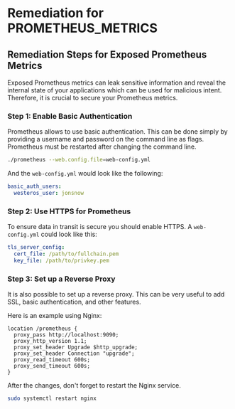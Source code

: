 # Remediation for PROMETHEUS_METRICS

## Remediation Steps for Exposed Prometheus Metrics
Exposed Prometheus metrics can leak sensitive information and reveal the internal state of your applications which can be used for malicious intent. Therefore, it is crucial to secure your Prometheus metrics.

### Step 1: Enable Basic Authentication

Prometheus allows to use basic authentication. This can be done simply by providing a username and password on the command line as flags. Prometheus must be restarted after changing the command line. 

```bash
./prometheus --web.config.file=web-config.yml
```

And the `web-config.yml` would look like the following:

```yaml
basic_auth_users:
  westeros_user: jonsnow
```

### Step 2: Use HTTPS for Prometheus 

To ensure data in transit is secure you should enable HTTPS. A `web-config.yml` could look like this:

```yaml
tls_server_config:
  cert_file: /path/to/fullchain.pem
  key_file: /path/to/privkey.pem
```

### Step 3: Set up a Reverse Proxy 

It is also possible to set up a reverse proxy. This can be very useful to add SSL, basic authentication, and other features.

Here is an example using Nginx:

```nginx
location /prometheus {
  proxy_pass http://localhost:9090;
  proxy_http_version 1.1;
  proxy_set_header Upgrade $http_upgrade;
  proxy_set_header Connection "upgrade";
  proxy_read_timeout 600s;
  proxy_send_timeout 600s;
}
```

After the changes, don't forget to restart the Nginx service.

```bash
sudo systemctl restart nginx
```
